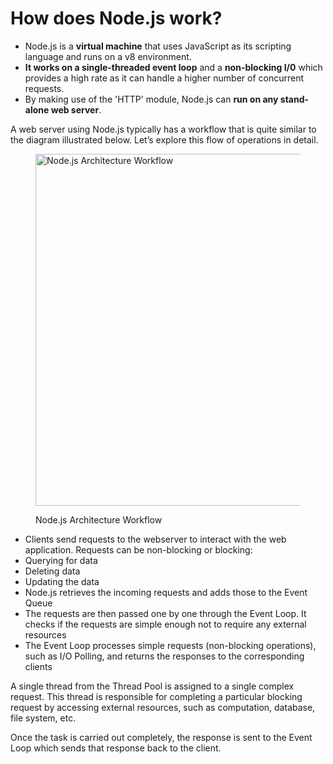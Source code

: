 # How does Node.js work?

* Node.js is a **virtual machine** that uses JavaScript as its scripting language and runs on a v8 environment.&#x20;
* **It works on a single-threaded event loop** and a **non-blocking I/0** which provides a high rate as it can handle a higher number of concurrent requests.&#x20;
* By making use of the 'HTTP' module, Node.js can **run on any stand-alone web server**.

A web server using Node.js typically has a workflow that is quite similar to the diagram illustrated below. Let’s explore this flow of operations in detail.

<figure><img src="https://www.simplilearn.com/ice9/free_resources_article_thumb/Node.js_Architecture_Workflow.png" alt="Node.js Architecture Workflow" width="563"><figcaption><p>Node.js Architecture Workflow</p></figcaption></figure>

* Clients send requests to the webserver to interact with the web application. Requests can be non-blocking or blocking:
* Querying for data
* Deleting data&#x20;
* Updating the data
* Node.js retrieves the incoming requests and adds those to the Event Queue
* The requests are then passed one by one through the Event Loop. It checks if the requests are simple enough not to require any external resources
* The Event Loop processes simple requests (non-blocking operations), such as I/O Polling, and returns the responses to the corresponding clients

A single thread from the Thread Pool is assigned to a single complex request. This thread is responsible for completing a particular blocking request by accessing external resources, such as computation, database, file system, etc.

Once the task is carried out completely, the response is sent to the Event Loop which sends that response back to the client.
